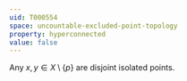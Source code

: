 ```yaml
---
uid: T000554
space: uncountable-excluded-point-topology
property: hyperconnected
value: false
---
```

Any $x,y \in X \setminus \{p\}$ are disjoint isolated points.


